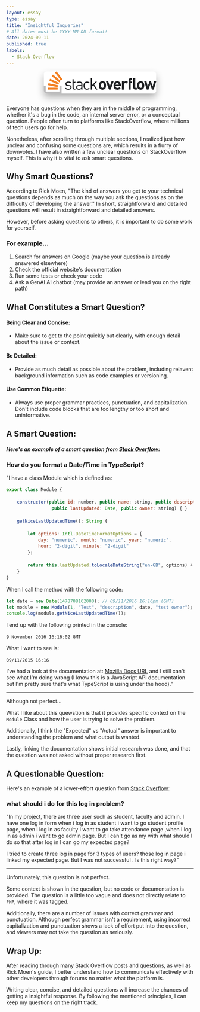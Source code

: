 ```yaml
---
layout: essay
type: essay
title: "Insightful Inqueries"
# All dates must be YYYY-MM-DD format!
date: 2024-09-11
published: true
labels:
  - Stack Overflow
---
```


<style>
    .img {
        max-width: 60%;
        height: auto;
        display: block;
        margin: 0 auto;
        border-radius: 8px;
        box-shadow: 0px 10px 20px rgba(0, 0, 0, 0.3);
    }
</style>
<img class="img" src="../img/stackoverflow/stackoverflow.png">

<br>
 
Everyone has questions when they are in the middle of programming, whether it's a bug in the code, an internal server error, or a conceptual question. People often turn to platforms like StackOverflow, where millions of tech users go for help. 

Nonetheless, after scrolling through multiple sections, I realized just how unclear and confusing some questions are, which results in a flurry of downvotes. I have also written a few unclear questions on StackOverflow myself. This is why it is vital to ask smart questions. 

## Why Smart Questions?

According to Rick Moen, "The kind of answers you get to your technical questions depends as much on the way you ask the questions as on the difficulty of developing the answer." In short, straightforward and detailed questions will result in straightforward and detailed answers. 

However, before asking questions to others, it is important to do some work for yourself. 

### For example...
1. Search for answers on Google (maybe your question is already answered elsewhere)
2. Check the official website's documentation
3. Run some tests or check your code
4. Ask a GenAI AI chatbot (may provide an answer or lead you on the right path)

## What Constitutes a Smart Question?

#### Being Clear and Concise:

- Make sure to get to the point quickly but clearly, with enough detail about the issue or context.

#### Be Detailed:

- Provide as much detail as possible about the problem, including relavent background information such as code examples or versioning.

#### Use Common Etiquette:

- Always use proper grammar practices, punctuation, and capitalization. Don't include code blocks that are too lengthy or too short and uninformative.

## A Smart Question:

##### Here's an example of a smart question from [Stack Overflow](https://stackoverflow.com/questions/40526102/how-do-you-format-a-date-time-in-typescript):

### How do you format a Date/Time in TypeScript?

"I have a class Module which is defined as:

```js
export class Module {

    constructor(public id: number, public name: string, public description: string, 
                 public lastUpdated: Date, public owner: string) { }

    getNiceLastUpdatedTime(): String {

        let options: Intl.DateTimeFormatOptions = {
            day: "numeric", month: "numeric", year: "numeric",
            hour: "2-digit", minute: "2-digit"
        };

        return this.lastUpdated.toLocaleDateString("en-GB", options) + " " + this.lastUpdated.toLocaleTimeString("en-GB", options);
    }
}
```

When I call the method with the following code:

```js
let date = new Date(1478708162000); // 09/11/2016 16:16pm (GMT)
let module = new Module(1, "Test", "description", date, "test owner");
console.log(module.getNiceLastUpdatedTime());
```

I end up with the following printed in the console:

```9 November 2016 16:16:02 GMT```


What I want to see is:

```09/11/2015 16:16```

I've had a look at the documentation at: [Mozilla Docs URL](https://developer.mozilla.org/en-US/docs/Web/JavaScript/Reference/Global_Objects/Date/toLocaleDateString) and I still can't see what I'm doing wrong (I know this is a JavaScript API documentation but I'm pretty sure that's what TypeScript is using under the hood)."

___


Although not perfect...

What I like about this quewstion is that it provides specific context on the ```Module``` Class and how the user is trying to solve the problem. 

Additionally, I think the "Expected" vs "Actual" answer is important to understanding the problem and what output is wanted. 

Lastly, linking the documentation shows initial research was done, and that the question was not asked without proper research first.


## A Questionable Question:

Here's an example of a lower-effort question from [Stack Overflow](https://stackoverflow.com/questions/78971181/what-should-i-do-for-this-log-in-problem):

### what should i do for this log in problem?

"In my project, there are three user such as student, faculty and admin. I have one log in form when i log in as student i want to go student profile page, when i log in as faculty i want to go take attendance page ,when i log in as admin i want to go admin page. But I can't go as my with what should I do so that after log in I can go my expected page?

I tried to create three log in page for 3 types of users? those log in page i linked my expected page. But I was not successful . Is this right way?"

___


Unfortunately, this question is not perfect.

Some context is shown in the question, but no code or documentation is provided. The question is a little too vague and does not directly relate to ```PHP```, where it was tagged. 

Additionally, there are a number of issues with correct grammar and punctuation. Although perfect grammar isn't a requirement, using incorrect capitalization and punctuation shows a lack of effort put into the question, and viewers may not take the question as seriously.


## Wrap Up:

After reading through many Stack Overflow posts and questions, as well as Rick Moen's guide, I better understand how to communicate effectively with other developers through forums no matter what the platform is.

Writing clear, concise, and detailed questions will increase the chances of getting a insightful response. By following the mentioned principles, I can keep my questions on the right track.

